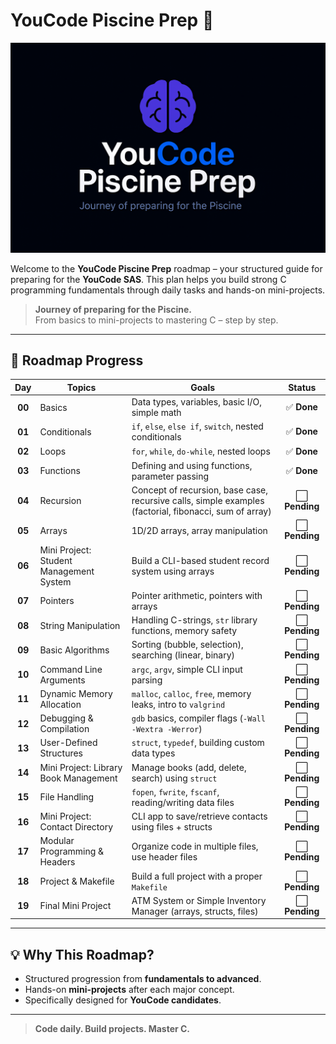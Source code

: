 # YouCode Piscine Prep 🚀

![My Logo](images/youcode.png)


Welcome to the **YouCode Piscine Prep** roadmap – your structured guide for preparing for the **YouCode SAS**. This plan helps you build strong C programming fundamentals through daily tasks and hands-on mini-projects.

> **Journey of preparing for the Piscine.**  
> From basics to mini-projects to mastering C – step by step.

---

## 📅 Roadmap Progress

| **Day** | **Topics**                               | **Goals**                                                          | **Status**    |
|:-------:|-----------------------------------------|--------------------------------------------------------------------|:-------------:|
| **00**  | Basics                                  | Data types, variables, basic I/O, simple math                      | ✅ **Done**   |
| **01**  | Conditionals                            | `if`, `else`, `else if`, `switch`, nested conditionals            | ✅ **Done**   |
| **02**  | Loops                                  | `for`, `while`, `do-while`, nested loops                          | ✅ **Done**   |
| **03**  | Functions                              | Defining and using functions, parameter passing                    | ✅ **Done**   |
| **04**  | Recursion                        | Concept of recursion, base case, recursive calls, simple examples (factorial, fibonacci, sum of array) | ⬜ **Pending** |
| **05**  | Arrays                                 | 1D/2D arrays, array manipulation                                   | ⬜ **Pending** |
| **06**  | Mini Project: Student Management System | Build a CLI-based student record system using arrays               | ⬜ **Pending** |
| **07**  | Pointers                               | Pointer arithmetic, pointers with arrays                           | ⬜ **Pending** |
| **08**  | String Manipulation                    | Handling C-strings, `str` library functions, memory safety         | ⬜ **Pending** |
| **09**  | Basic Algorithms                       | Sorting (bubble, selection), searching (linear, binary)            | ⬜ **Pending** |
| **10**  | Command Line Arguments                 | `argc`, `argv`, simple CLI input parsing                           | ⬜ **Pending** |
| **11**  | Dynamic Memory Allocation              | `malloc`, `calloc`, `free`, memory leaks, intro to `valgrind`      | ⬜ **Pending** |
| **12**  | Debugging & Compilation                | `gdb` basics, compiler flags (`-Wall -Wextra -Werror`)             | ⬜ **Pending** |
| **13**  | User-Defined Structures                | `struct`, `typedef`, building custom data types                    | ⬜ **Pending** |
| **14**  | Mini Project: Library Book Management  | Manage books (add, delete, search) using `struct`                 | ⬜ **Pending** |
| **15**  | File Handling                         | `fopen`, `fwrite`, `fscanf`, reading/writing data files            | ⬜ **Pending** |
| **16**  | Mini Project: Contact Directory        | CLI app to save/retrieve contacts using files + structs           | ⬜ **Pending** |
| **17**  | Modular Programming & Headers          | Organize code in multiple files, use header files                  | ⬜ **Pending** |
| **18**  | Project & Makefile                    | Build a full project with a proper `Makefile`                      | ⬜ **Pending** |
| **19**  | Final Mini Project                    | ATM System or Simple Inventory Manager (arrays, structs, files)    | ⬜ **Pending** |

---

## 💡 Why This Roadmap?

- Structured progression from **fundamentals to advanced**.
- Hands-on **mini-projects** after each major concept.
- Specifically designed for **YouCode candidates**.

---

> **Code daily. Build projects. Master C.**
